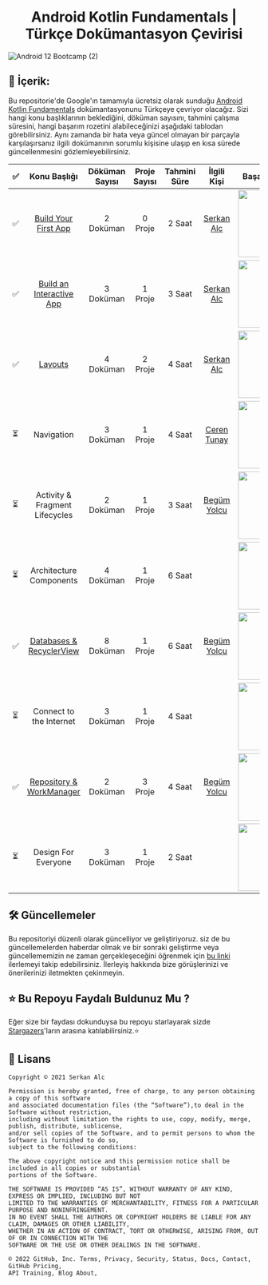 <h1 align="center">  
   Android Kotlin Fundamentals | Türkçe Dokümantasyon Çevirisi
   </h1>  


![Android 12 Bootcamp (2)](https://user-images.githubusercontent.com/70329389/139955062-4e63d1a2-abf8-499b-88e2-e9b40ed2228a.png)

## 📝 İçerik:

Bu repositorie'de Google'ın tamamıyla ücretsiz olarak sunduğu [Android Kotlin Fundamentals](https://developer.android.com/courses/kotlin-fundamentals/course) dokümantasyonunu Türkçeye çevriyor olacağız. Sizi hangi konu başlıklarının beklediğini, döküman sayısını, tahmini çalışma süresini, hangi başarım rozetini alabileceğinizi aşağıdaki tablodan görebilirsiniz. Aynı zamanda bir hata veya güncel olmayan bir parçayla karşılaşırsanız ilgili dokümanının sorumlu kişisine ulaşıp en kısa sürede güncellenmesini gözlemleyebilirsiniz.

|✅  |          Konu Başlığı          | Döküman Sayısı  | Proje Sayısı | Tahmini Süre | İlgili Kişi   | Başarım Rozeti |
|-----|:------------------------------:|:-----------------:|:--------------:|:--------------:|:-------------:|:--------------:|
|✅     | [Build Your First App](https://github.com/serkanalc/Android-Kotlin-Fundamentals/tree/main/Part%201%20-%20Build%20Your%20First%20App)           |2 Doküman                 |0 Proje              | 2 Saat             | [Serkan Alc](https://github.com/serkanalc?tab=repositories)    |<img src="https://developers.google.com/profile/badges/playlists/android/kotlin-fundamentals-one/badge.svg" width="135em"/> |
|✅     | [Build an Interactive App](https://github.com/serkanalc/Android-Kotlin-Fundamentals/tree/main/Part%202%20-%20Build%20an%20interactive%20app)       |3 Doküman                 |1 Proje              | 3 Saat             | [Serkan Alc](https://github.com/serkanalc?tab=repositories)    | <img src="https://developers.google.com/profile/badges/playlists/android/kotlin-fundamentals-two/badge.svg" width="135em"/>  
|✅     | [Layouts](https://github.com/serkanalc/Android-Kotlin-Fundamentals/tree/main/Part%203%20-%20Layouts)                        |4 Doküman                 |2 Proje              | 4 Saat             | [Serkan Alc](https://github.com/serkanalc?tab=repositories)    | <img src="https://developers.google.com/profile/badges/playlists/android/kotlin-fundamentals-three/badge.svg" width="135em"/>
|⏳     | Navigation                     |3 Doküman                 |1 Proje              |4 Saat               | [Ceren Tunay](https://github.com/gulcerentunay)   | <img src="https://developers.google.com/profile/badges/playlists/android/kotlin-fundamentals-four/badge.svg" width="135em"/>
|⏳     | Activity & Fragment Lifecycles |2 Doküman                 |1 Proje               |3 Saat              | [Begüm Yolcu](https://github.com/bgmylc)   | <img src="https://developers.google.com/profile/badges/playlists/android/kotlin-fundamentals-five/badge.svg" width="135em"/>
|⏳     | Architecture Components        |4 Doküman                 |1 Proje              | 6 Saat             |               | <img src="https://developers.google.com/profile/badges/playlists/android/kotlin-fundamentals-six/badge.svg" width="135em"/>
|✅     | [Databases & RecyclerView](https://github.com/serkanalc/Android-Kotlin-Fundamentals/tree/main/Part%207%20-%20Databases%20%26%20RecyclerView)       |8 Doküman                 |1 Proje               | 6 Saat             | [Begüm Yolcu](https://github.com/bgmylc)   | <img src="https://developers.google.com/profile/badges/playlists/android/kotlin-fundamentals-seven/badge.svg" width="135em"/>
⏳    | Connect to the Internet        |3 Doküman                 |1 Proje               |4 Saat              |               | <img src="https://developers.google.com/profile/badges/playlists/android/kotlin-fundamentals-eight/badge.svg" width="135em"/>
|✅     | [Repository & WorkManager](https://github.com/serkanalc/Android-Kotlin-Fundamentals/tree/main/Part%209%20-%20Repository%20%26%20workManager%20)       |2 Doküman                 |3 Proje               | 4 Saat              | [Begüm Yolcu](https://github.com/bgmylc)   | <img src="https://developers.google.com/profile/badges/playlists/android/kotlin-fundamentals-nine/badge.svg" width="135em"/>
|⏳     | Design For Everyone            |3 Doküman                 | 1 Proje              | 2 Saat              |               | <img src="https://developers.google.com/profile/badges/playlists/android/kotlin-fundamentals-ten/badge.svg" width="135em"/>



## 🛠 Güncellemeler

Bu repositoriyi düzenli olarak güncelliyor ve geliştiriyoruz. siz de bu güncellemelerden haberdar olmak ve bir sonraki geliştirme veya güncellememizin ne zaman gerçekleşeceğini öğrenmek için [bu linki](https://github.com/serkanalc/Android-Kotlin-Fundamentals/wiki/Updates) ilerlemeyi takip edebilirsiniz. İlerleyiş hakkında bize görüşlerinizi ve önerilerinizi iletmekten çekinmeyin. 

## ⭐ Bu Repoyu Faydalı Buldunuz Mu ?

Eğer size bir faydası dokunduysa bu repoyu starlayarak sizde [Stargazers](https://github.com/serkanalc/Android-Kotlin-Fundamentals/stargazers)'ların arasına katılabilirsiniz.⭐

## 🧾 Lisans

```
Copyright © 2021 Serkan Alc

Permission is hereby granted, free of charge, to any person obtaining a copy of this software
and associated documentation files (the “Software”),to deal in the Software without restriction,
including without limitation the rights to use, copy, modify, merge, publish, distribute, sublicense,
and/or sell copies of the Software, and to permit persons to whom the Software is furnished to do so,
subject to the following conditions:

The above copyright notice and this permission notice shall be included in all copies or substantial
portions of the Software.

THE SOFTWARE IS PROVIDED “AS IS”, WITHOUT WARRANTY OF ANY KIND, EXPRESS OR IMPLIED, INCLUDING BUT NOT
LIMITED TO THE WARRANTIES OF MERCHANTABILITY, FITNESS FOR A PARTICULAR PURPOSE AND NONINFRINGEMENT.
IN NO EVENT SHALL THE AUTHORS OR COPYRIGHT HOLDERS BE LIABLE FOR ANY CLAIM, DAMAGES OR OTHER LIABILITY,
WHETHER IN AN ACTION OF CONTRACT, TORT OR OTHERWISE, ARISING FROM, OUT OF OR IN CONNECTION WITH THE
SOFTWARE OR THE USE OR OTHER DEALINGS IN THE SOFTWARE.

© 2022 GitHub, Inc. Terms, Privacy, Security, Status, Docs, Contact, GitHub Pricing, 
API Training, Blog About,

```
  

